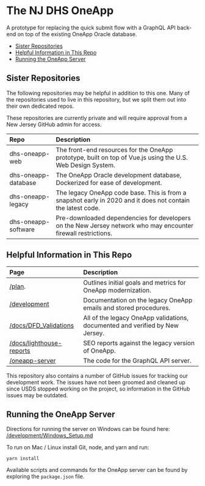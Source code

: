 # The NJ DHS OneApp

A prototype for replacing the quick submit flow with a GraphQL API back-end on top of the existing OneApp Oracle database.

- [Sister Repositories](#sister-repositories)
- [Helpful Information in This Repo](#helpful-information-in-this-repo)
- [Running the OneApp Server](#running-the-oneapp-server)

## Sister Repositories

The following repositories may be helpful in addition to this one. Many of the repositories used to live in this repository, but we split them out into their own dedicated repos.

These repositories are currently private and will require approval from a New Jersey GitHub admin for access.

| Repo                | Description                                                                                                   |
| :------------------ | :------------------------------------------------------------------------------------------------------------ |
| dhs-oneapp-web      | The front-end resources for the OneApp prototype, built on top of Vue.js using the U.S. Web Design System.    |
| dhs-oneapp-database | The OneApp Oracle development database, Dockerized for ease of development.                                   |
| dhs-oneapp-legacy   | The legacy OneApp code base. This is from a snapshot early in 2020 and it does not contain the latest code.   |
| dhs-oneapp-software | Pre-downloaded dependencies for developers on the New Jersey network who may encounter firewall restrictions. |

## Helpful Information in This Repo

| Page                                                 | Description                                                                  |
| :--------------------------------------------------- | :--------------------------------------------------------------------------- |
| [/plan](/plan).                                      | Outlines initial goals and metrics for OneApp modernization.                 |
| [/development](/development)                         | Documentation on the legacy OneApp emails and stored procedures.             |
| [/docs/DFD_Validations](/docs/DFD_Validations)       | All of the legacy OneApp validations, documented and verified by New Jersey. |
| [/docs/lighthouse-reports](/docs/lighthouse-reports) | SEO reports against the legacy version of OneApp.                            |
| [/oneapp-server](/oneapp-server)                     | The code for the GraphQL API server.                                         |

This repository also contains a number of GitHub issues for tracking our development work. The issues have not been groomed and cleaned up since USDS stopped working on the project, so information in the GitHub issues may be outdated.

## Running the OneApp Server

Directions for running the server on Windows can be found here: [/development/Windows_Setup.md](/development/Windows_Setup.md)

To run on Mac / Linux install Git, node, and yarn and run:

`yarn install`

Available scripts and commands for the OneApp server can be found by exploring the `package.json` file.
